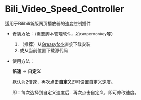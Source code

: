 # Bili_Video_Speed_Controller

适用于Bilibili新版网页播放器的速度控制插件

* 安装方法：（需要脚本管理软件，如`tampermonkey`等）
  1. （推荐）从[Greasyfork](https://greasyfork.org/zh-CN/scripts/441355-bili-video-speed-controller)直接下载安装
  2. 或从当前位置下载源代码

* 使用方法：

  **倍速** => **自定义**

  默认为2倍速，再次点击**自定义**即可设置自定义速度。

  即：每次选择到自定义速度后，再次点击自定义，即可修改速度。

